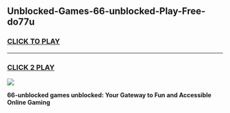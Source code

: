 
## Unblocked-Games-66-unblocked-Play-Free-do77u
<h3>
<a href="https://premium76.site?title=66-unblocked&ref=18A1">CLICK TO PLAY</a></h3>
<hr>

<h3>
<a href="https://premium76.site?title=66-unblocked&ref=18A1">CLICK 2 PLAY</a>
  
</h3>

<a href="https://premium76.site?title=66-unblocked&ref=18A1"><img src="https://clearcache.store/games.png"></a>


**66-unblocked games unblocked: Your Gateway to Fun and Accessible Online Gaming**
